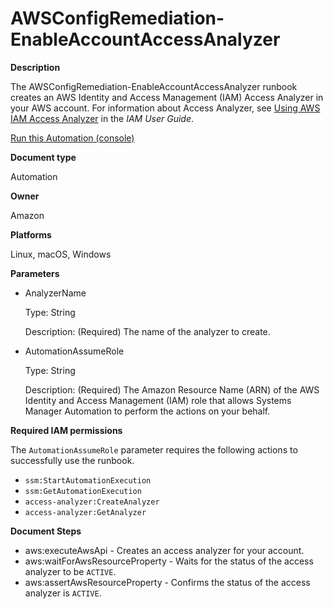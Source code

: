 # AWSConfigRemediation\-EnableAccountAccessAnalyzer<a name="automation-aws-enable-account-access-analyzer"></a>

**Description**

The AWSConfigRemediation\-EnableAccountAccessAnalyzer runbook creates an AWS Identity and Access Management \(IAM\) Access Analyzer in your AWS account\. For information about Access Analyzer, see [Using AWS IAM Access Analyzer](https://docs.aws.amazon.com/IAM/latest/UserGuide/what-is-access-analyzer.html) in the *IAM User Guide*\.

[Run this Automation \(console\)](https://console.aws.amazon.com/systems-manager/automation/execute/AWSConfigRemediation-EnableAccountAccessAnalyzer)

**Document type**

Automation

**Owner**

Amazon

**Platforms**

Linux, macOS, Windows

**Parameters**
+ AnalyzerName

  Type: String

  Description: \(Required\) The name of the analyzer to create\.
+ AutomationAssumeRole

  Type: String

  Description: \(Required\) The Amazon Resource Name \(ARN\) of the AWS Identity and Access Management \(IAM\) role that allows Systems Manager Automation to perform the actions on your behalf\.

**Required IAM permissions**

The `AutomationAssumeRole` parameter requires the following actions to successfully use the runbook\.
+ `ssm:StartAutomationExecution`
+ `ssm:GetAutomationExecution`
+ `access-analyzer:CreateAnalyzer`
+ `access-analyzer:GetAnalyzer`

**Document Steps**
+ aws:executeAwsApi \- Creates an access analyzer for your account\.
+ aws:waitForAwsResourceProperty \- Waits for the status of the access analyzer to be `ACTIVE`\.
+ aws:assertAwsResourceProperty \- Confirms the status of the access analyzer is `ACTIVE`\.